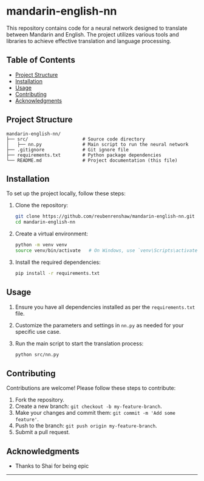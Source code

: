 # mandarin-english-nn

This repository contains code for a neural network designed to translate between Mandarin and English. The project utilizes various tools and libraries to achieve effective translation and language processing.

## Table of Contents

- [Project Structure](#project-structure)
- [Installation](#installation)
- [Usage](#usage)
- [Contributing](#contributing)
- [Acknowledgments](#acknowledgments)

## Project Structure

```plaintext
mandarin-english-nn/
├── src/                    # Source code directory
│   ├── nn.py               # Main script to run the neural network
├── .gitignore              # Git ignore file
├── requirements.txt        # Python package dependencies
└── README.md               # Project documentation (this file)
```

## Installation

To set up the project locally, follow these steps:

1. Clone the repository:

   ```bash
   git clone https://github.com/reubenrenshaw/mandarin-english-nn.git
   cd mandarin-english-nn
   ```

2. Create a virtual environment:

   ```bash
   python -m venv venv
   source venv/bin/activate   # On Windows, use `venv\Scripts\activate`
   ```

3. Install the required dependencies:

   ```bash
   pip install -r requirements.txt
   ```

## Usage

1. Ensure you have all dependencies installed as per the `requirements.txt` file.

2. Customize the parameters and settings in `nn.py` as needed for your specific use case.
   
3. Run the main script to start the translation process:

   ```bash
   python src/nn.py
   ```

## Contributing

Contributions are welcome! Please follow these steps to contribute:

1. Fork the repository.
2. Create a new branch: `git checkout -b my-feature-branch`.
3. Make your changes and commit them: `git commit -m 'Add some feature'`.
4. Push to the branch: `git push origin my-feature-branch`.
5. Submit a pull request.

## Acknowledgments

- Thanks to Shai for being epic

---
